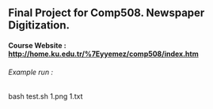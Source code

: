 ## Final Project for Comp508. Newspaper Digitization.

#### Course Website : http://home.ku.edu.tr/%7Eyyemez/comp508/index.htm

###### Example run :
bash test.sh 1.png 1.txt